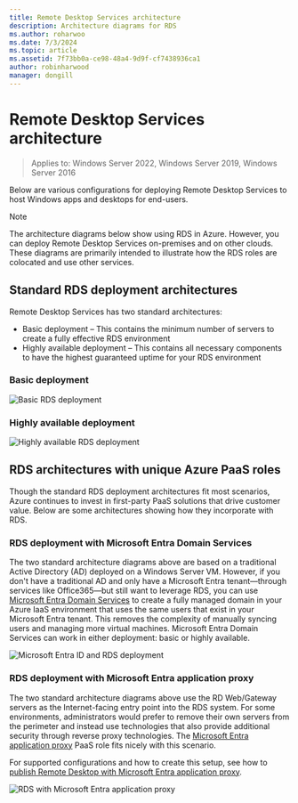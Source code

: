 ```yaml
---
title: Remote Desktop Services architecture
description: Architecture diagrams for RDS
ms.author: roharwoo
ms.date: 7/3/2024
ms.topic: article
ms.assetid: 7f73bb0a-ce98-48a4-9d9f-cf7438936ca1
author: robinharwood
manager: dongill
---
```

# Remote Desktop Services architecture

>Applies to: Windows Server 2022, Windows Server 2019, Windows Server 2016

Below are various configurations for deploying Remote Desktop Services to host Windows apps and desktops for end-users.

>[!NOTE]
> The architecture diagrams below show using RDS in Azure. However, you can deploy Remote Desktop Services on-premises and on other clouds. These diagrams are primarily intended to illustrate how the RDS roles are colocated and use other services.

## Standard RDS deployment architectures

Remote Desktop Services has two standard architectures:
-    Basic deployment – This contains the minimum number of servers to create a fully effective RDS environment
-    Highly available deployment – This contains all necessary components to have the highest guaranteed uptime for your RDS environment

### Basic deployment

![Basic RDS deployment](./media/basic-rds.png)

### Highly available deployment

![Highly available RDS deployment](./media/ha-rds.png)

## RDS architectures with unique Azure PaaS roles

Though the standard RDS deployment architectures fit most scenarios, Azure continues to invest in first-party PaaS solutions that drive customer value. Below are some architectures showing how they incorporate with RDS.

<a name='rds-deployment-with-azure-ad-domain-services'></a>

### RDS deployment with Microsoft Entra Domain Services

The two standard architecture diagrams above are based on a traditional Active Directory (AD) deployed on a Windows Server VM. However, if you don't have a traditional AD and only have a Microsoft Entra tenant—through services like Office365—but still want to leverage RDS, you can use [Microsoft Entra Domain Services](/azure/active-directory-domain-services/active-directory-ds-overview) to create a fully managed domain in your Azure IaaS environment that uses the same users that exist in your Microsoft Entra tenant. This removes the complexity of manually syncing users and managing more virtual machines. Microsoft Entra Domain Services can work in either deployment: basic or highly available.

![Microsoft Entra ID and RDS deployment](./media/aadds-rds.png)

<a name='rds-deployment-with-azure-ad-application-proxy'></a>

### RDS deployment with Microsoft Entra application proxy

The two standard architecture diagrams above use the RD Web/Gateway servers as the Internet-facing entry point into the RDS system. For some environments, administrators would prefer to remove their own servers from the perimeter and instead use technologies that also provide additional security through reverse proxy technologies. The [Microsoft Entra application proxy](/azure/active-directory/active-directory-application-proxy-get-started) PaaS role fits nicely with this scenario.

For supported configurations and how to create this setup, see how to [publish Remote Desktop with Microsoft Entra application proxy](/azure/active-directory/application-proxy-publish-remote-desktop).

![RDS with Microsoft Entra application proxy](./media/aadappproxy-rds.png)
